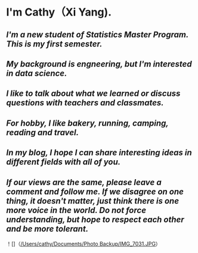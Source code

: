 # **I'm Cathy（Xi Yang).**  
## *I'm a new student of Statistics Master Program. This is my first semester.*
## *My background is engneering, but I'm interested in data science.*       
## *I like to talk about what we learned or discuss questions with teachers and classmates.*  
## *For hobby, I like bakery, running, camping, reading and travel.* 
## *In my blog, I hope I can share interesting ideas in different fields with all of you.*  
## *If our views are the same, please leave a comment and follow me. If we disagree on one thing, it doesn't matter, just think there is one more voice in the world. Do not force understanding, but hope to respect each other and be more tolerant.*
！[]（[/Users/cathy/Documents/Photo Backup/IMG_7031.JPG](https://github.com/Cathy1989/Cathy1989.github.io/blob/main/IMG_7031.JPG)）
